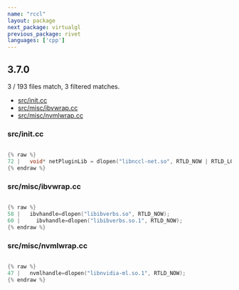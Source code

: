```yaml
---
name: "rccl"
layout: package
next_package: virtualgl
previous_package: rivet
languages: ['cpp']
---
```

## 3.7.0
3 / 193 files match, 3 filtered matches.

 - [src/init.cc](#srcinitcc)
 - [src/misc/ibvwrap.cc](#srcmiscibvwrapcc)
 - [src/misc/nvmlwrap.cc](#srcmiscnvmlwrapcc)

### src/init.cc

```cpp

{% raw %}
72 |   void* netPluginLib = dlopen("libnccl-net.so", RTLD_NOW | RTLD_LOCAL);
{% endraw %}

```
### src/misc/ibvwrap.cc

```cpp

{% raw %}
58 |   ibvhandle=dlopen("libibverbs.so", RTLD_NOW);
60 |     ibvhandle=dlopen("libibverbs.so.1", RTLD_NOW);
{% endraw %}

```
### src/misc/nvmlwrap.cc

```cpp

{% raw %}
47 |   nvmlhandle=dlopen("libnvidia-ml.so.1", RTLD_NOW);
{% endraw %}

```